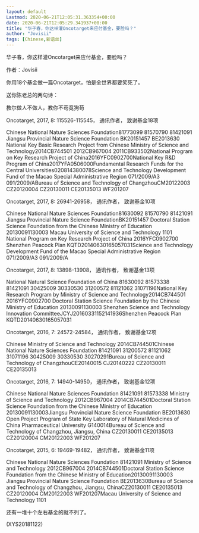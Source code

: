 ```yaml
---
layout: default
Lastmod: 2020-06-21T12:05:31.363354+00:00
date: 2020-06-21T12:05:29.341937+00:00
title: "华子春，你这样灌Oncotarget来应付基金，要脸吗？"
author: "Jovisii"
tags: [Chinese,新语丝]
---
```


华子春，你这样灌Oncotarget来应付基金，要脸吗？

作者：Jovisii

你用18个基金做一篇Oncotarget，怕是全世界都要笑死了。

送你陈老总的两句诗：

教尔做人不做人，教你不苟竟狗苟

Oncotarget, 2017, 8: 115526-115545， 通讯作者， 致谢基金18项

Chinese National Nature Sciences Foundation81773099 81570790 81421091 Jiangsu Provincial Nature Science Foundation BK20151457 BE2013630 National Key Basic Research Project from Chinese Ministry of Science and Technology2014CB744501 2012CB967004 2011CB933502National Program on Key Research Project of China2016YFC0902700National Key R&D Program of China2017YFA0506000Fundamental Research Funds for the Central Universities020814380078Science and Technology Development Fund of the Macao Special Administrative Region 071/2009/A3 091/2009/ABureau of Science and Technology of ChangzhouCM20122003 CZ20120004 CZ20130011 CE20135013 WF201207

Oncotarget, 2017, 8: 26941-26958， 通讯作者， 致谢基金10项

Chinese National Nature Sciences Foundation81630092 81570790 81421091 Jiangsu Provincial Nature Science FoundationBK20151457 Doctoral Station Science Foundation from the Chinese Ministry of Education 20130091130003 Macau University of Science and Technology 1101 National Program on Key Research Project of China 2016YFC0902700 Shenzhen Peacock Plan KQTD20140630165057031Science and Technology Development Fund of the Macao Special Administrative Region 071/2009/A3 091/2009/A

Oncotarget, 2017, 8: 13898-13908， 通讯作者， 致谢基金13项

National Natural Science Foundation of China 81630092 81573338 81421091 30425009 30330530 31200572 81121062 31071196National Key Research Program by Ministry of Science and Technology2014CB744501 2016YFC0902700 Doctoral Station Science Foundation by the Chinese Ministry of Education 20130091130003 Shenzhen Science and Technology Innovation CommitteeJCYJ20160331152141936Shenzhen Peacock Plan KQTD20140630165057031

Oncotarget, 2016, 7: 24572-24584， 通讯作者， 致谢基金12项

Chinese Ministry of Science and Technology 2014CB744501Chinese National Nature Sciences Foundation 81421091 31200572 81121062 31071196 30425009 30330530 30270291Bureau of Science and Technology of ChangzhouCE20140015 CJ20140222 CZ20130011 CE20135013

Oncotarget, 2016, 7: 14940-14950， 通讯作者， 致谢基金12项

Chinese National Nature Sciences Foundation 81421091 81573338 Ministry of Science and Technology 2012CB967004 2014CB744501Doctoral Station Science Foundation from the Chinese Ministry of Education 20130091130003Jiangsu Provincial Nature Science Foundation BE2013630 Open Project Program of State Key Laboratory of Natural Medicines of China Pharmaceutical University G140014Bureau of Science and Technology of Changzhou, Jiangsu, China CZ20130011 CE20135013 CZ20120004 CM20122003 WF201207

Oncotarget, 2015, 6: 19469-19482， 通讯作者， 致谢基金11项

Chinese National Nature Sciences Foundation 81421091 Ministry of Science and Technology 2012CB967004 2014CB744501Doctoral Station Science Foundation from the Chinese Ministry of Education20130091130003 Jiangsu Provincial Nature Science Foundation BE2013630Bureau of Science and Technology of Changzhou, Jiangsu, ChinaCZ20130011 CE20135013 CZ20120004 CM20122003 WF201207Macau University of Science and Technology 1101

还有一堆十个左右基金的就不列了。

(XYS20181122)

